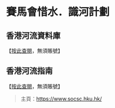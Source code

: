 # 賽馬會惜水．識河計劃

## 香港河流資料庫
【[按此查閱](http://www.jcwise.hk/gis/ "香港河流資料庫")，無須賬號】

## 香港河流指南
【[按此查閱](http://www.jcwise.hk/gis/app/ "香港河流指南")，無須賬號】

> 主頁：<https://www.socsc.hku.hk/>